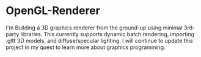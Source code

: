 # OpenGL-Renderer
I'm Building a 3D graphics renderer from the ground-up using minimal 3rd-party libraries. This currently supports dynamic batch rendering, importing .gltf 3D models, and diffuse/specular lighting. I will continue to update this project in my quest to learn more about graphics programming.
